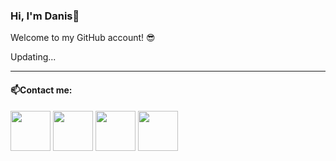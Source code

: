 ### Hi, I'm Danis👋
Welcome to my GitHub account! 😎

Updating...

----
#### 📫Contact me:

[<img src="https://raw.githubusercontent.com/sklyaba/sklyaba/main/logos/mail.png" width="64" height="64">](mailto:DanisSalakheev@gmail.com) [<img src="https://raw.githubusercontent.com/sklyaba/sklyaba/main/logos/telegram.png" width="64" height="64">](https://t.me/salaheev) [<img src="https://raw.githubusercontent.com/sklyaba/sklyaba/main/logos/vk.png" width="64" height="64">](https://vk.com/dan_9) [<img src="https://raw.githubusercontent.com/sklyaba/sklyaba/main/logos/linkedin.png" width="64" height="64">](https://www.linkedin.com/)

<!--
**sklyaba/sklyaba** is a ✨ _special_ ✨ repository because its `README.md` (this file) appears on your GitHub profile.

Here are some ideas to get you started:

- 🔭 I’m currently working on ...
- 🌱 I’m currently learning ...
- 👯 I’m looking to collaborate on ...
- 🤔 I’m looking for help with ...
- 💬 Ask me about ...
- 📫 How to reach me: ...
- 😄 Pronouns: ...
- ⚡ Fun fact: ...
-->

